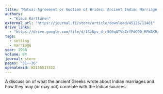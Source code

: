 ```yaml
---
title: "Mutual Agreement or Auction of Brides: Ancient Indian Marriage in Greek Accounts"
authors:
  - "Klaus Karttunen"
external_url: "https://journal.fi/store/article/download/45125/11401"
drive_links:
  - "https://drive.google.com/file/d/1SzNpv_d-r5G6qATVkZrYFdQ9D-RFWAKR/view?usp=drivesdk"
tags:
  - setting
  - marriage
year: 1998
volume: 84
journal: store
pages: "31--36"
openalexid: W2155817832
---
```


A discussion of what the ancient Greeks wrote about Indian marriages and how they may (or may not) correlate with the Indian sources.
